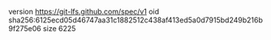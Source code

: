 version https://git-lfs.github.com/spec/v1
oid sha256:6125ecd05d46747aa31c1882512c438af413ed5a0d7915bd249b216b9f275e06
size 6225
